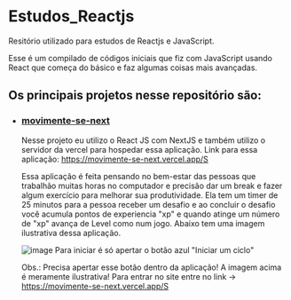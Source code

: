 # Estudos_Reactjs
 Resitório utilizado para estudos de Reactjs e JavaScript.

Esse é um compilado de códigos iniciais que fiz com JavaScript usando React que começa do básico e faz algumas coisas mais avançadas. 

## Os principais projetos nesse repositório são:

- ### [movimente-se-next](https://github.com/Lekito/Estudos_Reactjs/tree/main/nlw/aulas/movimente-se-next/public) 
  
   Nesse projeto eu utilizo o React JS com NextJS e também utilizo o servidor da vercel para hospedar essa aplicação.
   Link para essa aplicação: https://movimente-se-next.vercel.app/S
   
   Essa aplicação é feita pensando no bem-estar das pessoas que trabalhão muitas horas no computador e precisão dar um break e fazer algum 
   exercício para melhorar sua produtividade. Ela tem um timer de 25 minutos para a pessoa receber um desafio e ao concluir o desafio você 
   acumula pontos de experiencia "xp" e quando atinge um número de "xp" avança de Level como num jogo.
   Abaixo tem uma imagem ilustrativa dessa aplicação.
   
   ![image](https://github.com/Lekito/Estudos_Reactjs/assets/54374154/08f4fbef-7be9-4317-b309-9fde26066253)
   Para iniciar é só apertar o botão azul "Iniciar um ciclo"
   
   Obs.: Precisa apertar esse botão dentro da aplicação! A imagem acima é meramente ilustrativa!
   Para entrar no site entre no link -> https://movimente-se-next.vercel.app/S
